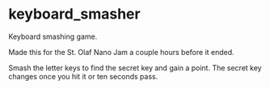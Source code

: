 # keyboard_smasher
Keyboard smashing game.

Made this for the St. Olaf Nano Jam a couple hours before it ended.

Smash the letter keys to find the secret key and gain a point. The secret key changes once you hit it or ten seconds pass.
